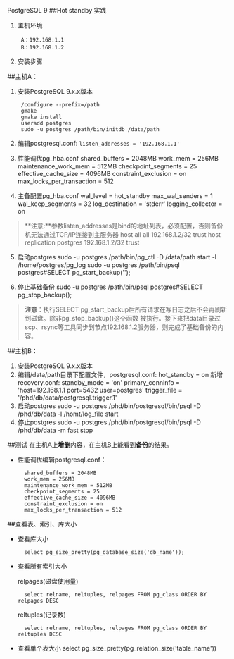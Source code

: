 PostgreSQL 9 
##Hot standby 实践
1. 主机环境

        A：192.168.1.1
        B：192.168.1.2
2. 安装步骤

##主机A：
1. 安装PostgreSQL 9.x.x版本

        /configure --prefix=/path
        gmake 
        gmake install
        useradd postgres
        sudo -u postgres /path/bin/initdb /data/path

2. 编辑postgresql.conf: `listen_addresses = '192.168.1.1'`

3. 性能调优pg_hba.conf
        shared_buffers = 2048MB
        work_mem = 256MB 
        maintenance_work_mem = 512MB
        checkpoint_segments = 25
        effective_cache_size = 4096MB
        constraint_exclusion = on
        max_locks_per_transaction = 512 
4. 主备配置pg_hba.conf 
        wal_level = hot_standby
        max_wal_senders = 1
        wal_keep_segments = 32
        log_destination = 'stderr'
        logging_collector = on
> **注意:**参数listen_addresses是bind的地址列表，必须配置，否则备份机无法通过TCP/IP连接到主服务器
        host    all             all             192.168.1.2/32        trust
        host    replication     postgres        192.168.1.2/32        trust

5. 启动postgres
    sudo -u postgres /path/bin/pg_ctl -D /data/path start -l /home/postgres/pg_log
        sudo -u postgres /path/bin/psql
        postgres#SELECT pg_start_backup('');

6. 停止基础备份
        sudo -u postgres /path/bin/psql
        postgres#SELECT pg_stop_backup();

> **注意**：执行SELECT  pg_start_backup后所有请求在写日志之后不会再刷新到磁盘。除非pg_stop_backup()这个函数
被执行。接下来把data目录过scp、rsync等工具同步到节点192.168.1.2服务器，则完成了基础备份的内容。

##主机B：
1. 安装PostgreSQL 9.x.x版本
2. 编辑/data/path目录下配置文件，postgresql.conf:
        hot_standby = on
新增recovery.conf:
        standby_mode = 'on'
        primary_conninfo = 'host=192.168.1.1 port=5432 user=postgres'
        trigger_file = '/phd/db/data/postgresql.trigger.1'
3. 启动postgres
        sudo -u postgres /phd/bin/postgresql/bin/psql -D /phd/db/data -l /homt/log_file start
4. 停止postgres
        sudo -u postgres /phd/bin/postgresql/bin/psql -D /phd/db/data -m fast stop

##测试
在主机A上**增删**内容，在主机B上能看到**备份**的结果。

+ 性能调优编辑postgresql.conf：

        shared_buffers = 2048MB
        work_mem = 256MB 
        maintenance_work_mem = 512MB
        checkpoint_segments = 25
        effective_cache_size = 4096MB
        constraint_exclusion = on
        max_locks_per_transaction = 512  
##查看表、索引、库大小

+ 查看库大小

        select pg_size_pretty(pg_database_size('db_name')); 
+ 查看所有索引大小

    relpages(磁盘使用量)

        select relname, reltuples, relpages FROM pg_class ORDER BY relpages DESC        
    reltuples(记录数)

        select relname, reltuples, relpages FROM pg_class ORDER BY reltuples DESC
+ 查看单个表大小
        select pg_size_pretty(pg_relation_size('table_name'))       


